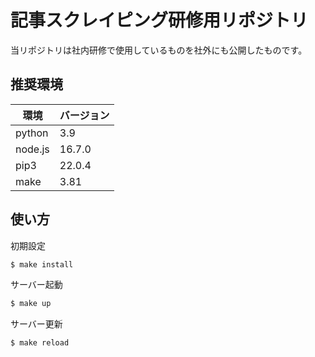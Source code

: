 # 記事スクレイピング研修用リポジトリ

当リポジトリは社内研修で使用しているものを社外にも公開したものです。

## 推奨環境
|環境     | バージョン |
| ------ | --------- |
|python  | 3.9       |
|node.js | 16.7.0    |
|pip3    | 22.0.4    |
|make    | 3.81      |

## 使い方
初期設定
```bash
$ make install
```

サーバー起動
```bash
$ make up
```

サーバー更新
```bash
$ make reload
```